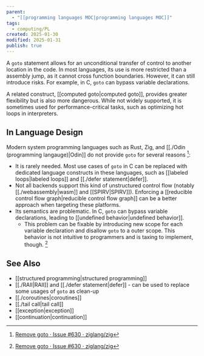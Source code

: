 ```yaml
---
parent:
  - "[[programming languages MOC|programming languages MOC]]"
tags:
  - computing/PL
created: 2025-01-30
modified: 2025-01-31
publish: true
---
```

A `goto` statement allows for an unconditional transfer of control to another location in the code. In most languages, its use is more restricted than a assembly jump, as it cannot cross function boundaries. However, it can still introduce risks. For example, in C, `goto` can bypass variable declarations.

A related construct, [[computed goto|computed goto]], provides greater flexibility but is also more dangerous. While not widely supported, it is sometimes used for performance-critical tasks, such as optimizing hot loops in interpreters.

## In Language Design
Modern system programming languages such as Rust, Zig, and [[./Odin (programming langauge)|Odin]] do not provide `goto` for several reasons [^1]:
- It is rarely needed. Most use cases of `goto` in C can be replaced with dedicated language constructs in these languages, such as [[labeled loops|labeled loops]] and [[./defer statement|defer]].
- Not all backends support this kind of unstructured control flow (notably [[./webassembly|wasm]] and [[SPIRV|SPIRV]]). Enforcing a [[reducible control flow graph|reducible control flow graph]] can be a better approach when targeting these platforms.
- Its semantics are problematic. In C, `goto` can bypass variable declarations, leading to [[undefined behavior|undefined behavior]].
  - This problem can be fixable by introducing new scope for each variable declaration and disallow `goto` to a outer scope. This behavior is not intuitive to programmers and is taxing to implement, though. [^1]

## See Also
- [[structured programming|structured programming]]
- [[./RAII|RAII]] and [[./defer statement|defer]] - can be used to replace some usages of `goto` as clean-up
- [[./coroutines|coroutines]]
- [[./tail call|tail call]]
- [[exception|exception]]
- [[continuation|continuation]]

[^1]: [Remove goto · Issue #630 · ziglang/zig](https://github.com/ziglang/zig/issues/630)